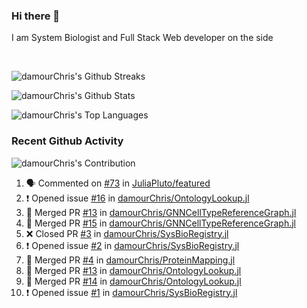 ### Hi there 👋
I am System Biologist and Full Stack Web developer on the side



<br/>
  

<!-- GitHub Readme Streak Stats - https://github.com/DenverCoder1/github-readme-streak-stats -->
<!-- GitHub Readme Github Stats - https://github.com/anuraghazra/github-readme-stats -->
![damourChris's Github Streaks](https://streak-stats.demolab.com/?user=damourChris&theme=transparent)

![damourChris's Github Stats ](https://github-readme-stats.vercel.app/api?username=damourChris&show_icons=true&theme=transparent)

![damourChris's Top Languages](https://github-readme-stats.vercel.app/api/top-langs/?username=damourChris&layout=pie&theme=transparent)
<br/>


<h3> Recent Github Activity </h3>

<!-- Github Contribution Stats  - https://github.com/ashutosh00710/github-readme-activity-graph -->
![damourChris's Contribution](https://github-readme-activity-graph.vercel.app/graph/?username=damourChris&bg_color=1F222E&color=F8D866&line=F85D7F&point=FFFFFF&hide_border=true)
<!-- https://github.com/jamesgeorge007/github-activity-readme -->

<!--START_SECTION:activity-->
1. 🗣 Commented on [#73](https://github.com/JuliaPluto/featured/pull/73#issuecomment-2407490566) in [JuliaPluto/featured](https://github.com/JuliaPluto/featured)
2. ❗ Opened issue [#16](https://github.com/damourChris/OntologyLookup.jl/issues/16) in [damourChris/OntologyLookup.jl](https://github.com/damourChris/OntologyLookup.jl)
3. 🎉 Merged PR [#13](https://github.com/damourChris/GNNCellTypeReferenceGraph.jl/pull/13) in [damourChris/GNNCellTypeReferenceGraph.jl](https://github.com/damourChris/GNNCellTypeReferenceGraph.jl)
4. 🎉 Merged PR [#15](https://github.com/damourChris/GNNCellTypeReferenceGraph.jl/pull/15) in [damourChris/GNNCellTypeReferenceGraph.jl](https://github.com/damourChris/GNNCellTypeReferenceGraph.jl)
5. ❌ Closed PR [#3](https://github.com/damourChris/SysBioRegistry.jl/pull/3) in [damourChris/SysBioRegistry.jl](https://github.com/damourChris/SysBioRegistry.jl)
6. ❗ Opened issue [#2](https://github.com/damourChris/SysBioRegistry.jl/issues/2) in [damourChris/SysBioRegistry.jl](https://github.com/damourChris/SysBioRegistry.jl)
7. 🎉 Merged PR [#4](https://github.com/damourChris/ProteinMapping.jl/pull/4) in [damourChris/ProteinMapping.jl](https://github.com/damourChris/ProteinMapping.jl)
8. 🎉 Merged PR [#13](https://github.com/damourChris/OntologyLookup.jl/pull/13) in [damourChris/OntologyLookup.jl](https://github.com/damourChris/OntologyLookup.jl)
9. 🎉 Merged PR [#14](https://github.com/damourChris/OntologyLookup.jl/pull/14) in [damourChris/OntologyLookup.jl](https://github.com/damourChris/OntologyLookup.jl)
10. ❗ Opened issue [#1](https://github.com/damourChris/SysBioRegistry.jl/issues/1) in [damourChris/SysBioRegistry.jl](https://github.com/damourChris/SysBioRegistry.jl)
<!--END_SECTION:activity-->


